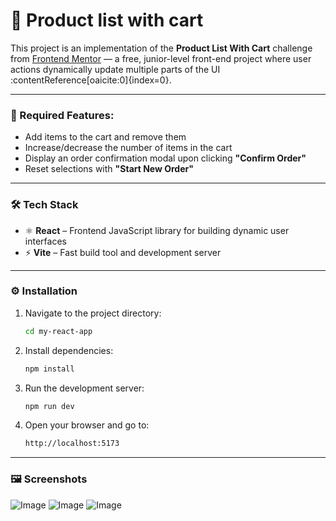 # 🛒 Product list with cart

This project is an implementation of the **Product List With Cart** challenge from [Frontend Mentor](https://www.frontendmentor.io/challenges/product-list-with-cart-5MmqLVAp_d) — a free, junior-level front-end project where user actions dynamically update multiple parts of the UI :contentReference[oaicite:0]{index=0}.

---

### 🔧 Required Features:
- Add items to the cart and remove them  
- Increase/decrease the number of items in the cart  
- Display an order confirmation modal upon clicking **"Confirm Order"**  
- Reset selections with **"Start New Order"**  

---

### 🛠️ Tech Stack

- ⚛️ **React** – Frontend JavaScript library for building dynamic user interfaces  
- ⚡ **Vite** – Fast build tool and development server

---

### ⚙️ Installation

1. Navigate to the project directory:

    ```bash
    cd my-react-app
    ```

2. Install dependencies:

    ```bash
    npm install
    ```

3. Run the development server:

    ```bash
    npm run dev
    ```

4. Open your browser and go to:

    ```bash
    http://localhost:5173
    ```

---

### 🖼️ Screenshots

![Image](https://github.com/user-attachments/assets/092f037f-8e63-4aac-aabe-9bdbab1ef1ed)
![Image](https://github.com/user-attachments/assets/5b5d837b-f60b-4b0d-b579-76f2243bb7da)
![Image](https://github.com/user-attachments/assets/11f595b8-2081-4c9c-ac74-3a89f9ab37b0)
